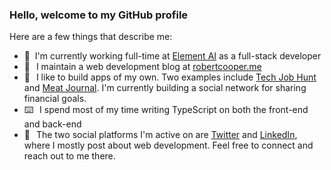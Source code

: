 ### Hello, welcome to my GitHub profile

Here are a few things that describe me:

- 💼&nbsp; I'm currently working full-time at [Element AI](https://www.elementai.com) as a full-stack developer
- <span style="margin-right: 6px">📝</span> I maintain a web development blog at [robertcooper.me](https://www.robertcooper.me/)
- <span style="margin-right: 6px">📱</span> I like to build apps of my own. Two examples include [Tech Job Hunt](https://www.robertcooper.me/projects/tech-job-hunt) and [Meat Journal](https://www.robertcooper.me/projects/meat-journal). I'm currently building a social network for sharing financial goals.
- <span style="margin-right: 6px">⌨️</span> I spend most of my time writing TypeScript on both the front-end and back-end
- <span style="margin-right: 6px">💬</span> The two social platforms I'm active on are [Twitter](https://twitter.com/RobertCooper_RC) and [LinkedIn](https://www.linkedin.com/in/robert-cooper/), where I mostly post about web development. Feel free to connect and reach out to me there.
